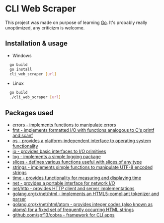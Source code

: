 
# CLI Web Scraper

This project was made on purpose of learning [Go](https://go.dev/). It's probably really unoptimized, any criticizm is welcome.


## Installation & usage

  - Windows
```bash
  go build
  go install
  cli_web_scraper [url]
```

  - Linux
```bash
  go build
  ./cli_web_scraper [url]
```

## Packages used

 -  [errors - implements functions to manipulate errors](https://pkg.go.dev/errors)
 -	[fmt - implements formatted I/O with functions analogous to C's printf and scanf](https://pkg.go.dev/fmt)
 -	[os - provides a platform-independent interface to operating system functionality](https://pkg.go.dev/os)
 -	[io - provides basic interfaces to I/O primitives](https://pkg.go.dev/io)
 -  [log - implements a simple logging package](https://pkg.go.dev/log)
 -  [slices - defines various functions useful with slices of any type](https://pkg.go.dev/slices)
 -  [strings - implements simple functions to manipulate UTF-8 encoded strings](https://pkg.go.dev/strings)
 -  [time - provides functionality for measuring and displaying time](https://pkg.go.dev/time)
 -  [net - provides a portable interface for network I/O](https://pkg.go.dev/net)
 -  [net/http - provides HTTP client and server implementations](https://pkg.go.dev/net/http)
 -  [golang.org/x/net/html - implements an HTML5-compliant tokenizer and parser](https://pkg.go.dev/golang.org/x/net/html)
 -  [golang.org/x/net/html/atom - provides integer codes (also known as atoms) for a fixed set of frequently occurring HTML strings](https://pkg.go.dev/golang.org/x/net/html/atom)
 -	[github.com/spf13/cobra - framework for CLI apps](https://cobra.dev/)
